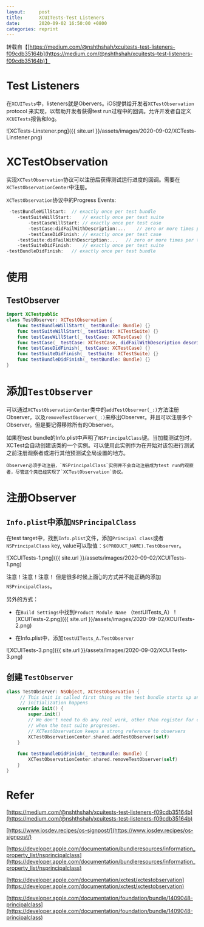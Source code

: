 ```yaml
---
layout:     post
title:      XCUITests-Test Listeners
date:       2020-09-02 16:50:00 +0800
categories: reprint
---
```


转载自【[https://medium.com/@nshthshah/xcuitests-test-listeners-f09cdb35164b](https://medium.com/@nshthshah/xcuitests-test-listeners-f09cdb35164b)】

# Test Listeners
在`XCUITests`中，listeners就是Obervers。iOS提供给开发者`XCTestObservation` protocol 来实现，以帮助开发者获得test run过程中的回调。允许开发者自定义`XCUITests`报告和log。  

![XCTests-Linstener.png]({{ site.url }}/assets/images/2020-09-02/XCTests-Linstener.png)

# XCTestObservation
实现`XCTestObservation`协议可以注册后获得测试运行进度的回调。需要在`XCTestObservationCenter`中注册。

`XCTestObservation`协议中的Progress Events:
```swift
 -testBundleWillStart:  // exactly once per test bundle
    -testSuiteWillStart:    // exactly once per test suite
        -testCaseWillStart: // exactly once per test case
        -testCase:didFailWithDescription:...    // zero or more times per test case, any time between test case start and finish
        -testCaseDidFinish: // exactly once per test case
    -testSuite:didFailWithDescription:...   // zero or more times per test suite, any time between test suite start and finish
    -testSuiteDidFinish:    // exactly once per test suite
-testBundleDidFinish:   // exactly once per test bundle
 ```

# 使用

## TestObserver
```swift
import XCTestpublic 
class TestObserver: XCTestObservation {    
    func testBundleWillStart(_ testBundle: Bundle) {}
    func testSuiteWillStart(_ testSuite: XCTestSuite) {}
    func testCaseWillStart(_ testCase: XCTestCase) {}
    func testCase(_ testCase: XCTestCase, didFailWithDescription description: String, inFile filePath: String?, atLine lineNumber: UInt) {}
    func testCaseDidFinish(_ testCase: XCTestCase) {}
    func testSuiteDidFinish(_ testSuite: XCTestSuite) {}
    func testBundleDidFinish(_ testBundle: Bundle) {}
}
```

# 添加`TestObserver`
可以通过`XCTestObservationCenter`类中的`addTestObserver(_:)`方法注册Observer，以及`removeTestObserver(_:)`来移出Observer。并且可以注册多个Observer。但是要记得移除所有的Observer。


如果在test bundle的Info.plist中声明了`NSPrincipalClass`键。当加载测试包时，XCTest会自动创建该类的一个实例。可以使用此实例作为在开始对该包进行测试之前注册观察者或进行其他预测试全局设置的地方。

    Observer必须手动注册，`NSPrincipalClass`实例并不会自动注册成为test run的观察者，尽管这个类已经实现了`XCTestObservation`协议。


# 注册Observer

## `Info.plist`中添加`NSPrincipalClass`
在test target中，找到`Info.plist`文件，添加`Principal class`或者`NSPrincipalClass` key, value可以取值：`$(PRODUCT_NAME).TestObserver`。

![XCUITests-1.png]({{ site.url }}/assets/images/2020-09-02/XCUITests-1.png)

注意！注意！注意！
但是很多时候上面👆的方式并不能正确的添加`NSPrincipalClass`。

另外的方式：
- 在`Build Settings`中找到`Product Module Name` （testUITests_A）
![XCUITests-2.png]({{ site.url }}/assets/images/2020-09-02/XCUITests-2.png)

- 在Info.plist中，添加`testUITests_A.TestObserver`

![XCUITests-3.png]({{ site.url }}/assets/images/2020-09-02/XCUITests-3.png)

## 创建 `TestObserver`
``` swift
class TestObserver: NSObject, XCTestObservation {
     // This init is called first thing as the test bundle starts up and before any test 
     // initialization happens    
    override init() {
        super.init()
        // We don't need to do any real work, other than register for callbacks
        // when the test suite progresses.
        // XCTestObservation keeps a strong reference to observers
        XCTestObservationCenter.shared.addTestObserver(self)
    }    
    
    func testBundleDidFinish(_ testBundle: Bundle) {
        XCTestObservationCenter.shared.removeTestObserver(self)
    }
}
```

# Refer

[https://medium.com/@nshthshah/xcuitests-test-listeners-f09cdb35164b](https://medium.com/@nshthshah/xcuitests-test-listeners-f09cdb35164b)

[https://www.iosdev.recipes/os-signpost/](https://www.iosdev.recipes/os-signpost/)

[https://developer.apple.com/documentation/bundleresources/information_property_list/nsprincipalclass](https://developer.apple.com/documentation/bundleresources/information_property_list/nsprincipalclass)

[https://developer.apple.com/documentation/xctest/xctestobservation](https://developer.apple.com/documentation/xctest/xctestobservation)

[https://developer.apple.com/documentation/foundation/bundle/1409048-principalclass](https://developer.apple.com/documentation/foundation/bundle/1409048-principalclass)